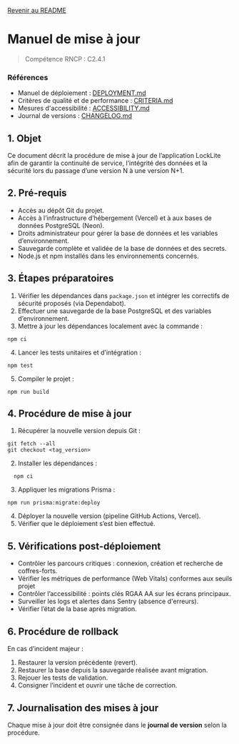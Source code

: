 [Revenir au README](README.md)

# Manuel de mise à jour

> Compétence RNCP : C2.4.1

### Références

- Manuel de déploiement : [DEPLOYMENT.md](DEPLOYMENT.md)
- Critères de qualité et de performance : [CRITERIA.md](CRITERIA.md)
- Mesures d'accessibilité : [ACCESSIBILITY.md](ACCESSIBILITY.md)
- Journal de versions : [CHANGELOG.md](CHANGELOG.md)

## 1. Objet

Ce document décrit la procédure de mise à jour de l’application LockLite afin de garantir la continuité de service,
l’intégrité des données et la sécurité lors du passage d’une version N à une version N+1.

## 2. Pré-requis

- Accès au dépôt Git du projet.
- Accès à l’infrastructure d’hébergement (Vercel) et à aux bases de données PostgreSQL (Neon).
- Droits administrateur pour gérer la base de données et les variables d’environnement.
- Sauvegarde complète et validée de la base de données et des secrets.
- Node.js et npm installés dans les environnements concernés.

## 3. Étapes préparatoires

1. Vérifier les dépendances dans `package.json` et intégrer les correctifs de sécurité proposés (via Dependabot).
2. Effectuer une sauvegarde de la base PostgreSQL et des variables d’environnement.
3. Mettre à jour les dépendances localement avec la commande :

  ```shell
  npm ci
  ```

4. Lancer les tests unitaires et d’intégration :

  ```shell
  npm test
  ```

5. Compiler le projet :

  ```shell
  npm run build
  ```

## 4. Procédure de mise à jour

1. Récupérer la nouvelle version depuis Git :

  ```shell
  git fetch --all
  git checkout <tag_version>
  ```

2. Installer les dépendances :

```shell
  npm ci
  ```

3. Appliquer les migrations Prisma :

  ```shell
  npm run prisma:migrate:deploy
  ```

4. Déployer la nouvelle version (pipeline GitHub Actions, Vercel).
5. Vérifier que le déploiement s’est bien effectué.

## 5. Vérifications post-déploiement

- Contrôler les parcours critiques : connexion, création et recherche de coffres-forts.
- Vérifier les métriques de performance (Web Vitals) conformes aux seuils projet
- Contrôler l’accessibilité : points clés RGAA AA sur les écrans principaux.
- Surveiller les logs et alertes dans Sentry (absence d'erreurs).
- Vérifier l’état de la base après migration.

## 6. Procédure de rollback

En cas d’incident majeur :

1. Restaurer la version précédente (revert).
2. Restaurer la base depuis la sauvegarde réalisée avant migration.
3. Rejouer les tests de validation.
4. Consigner l’incident et ouvrir une tâche de correction.

## 7. Journalisation des mises à jour

Chaque mise à jour doit être consignée dans le **journal de version** selon la procédure.
